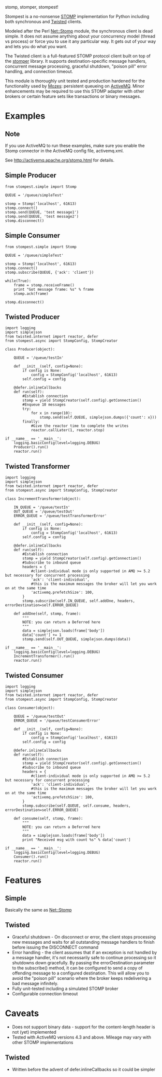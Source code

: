 stomp, stomper, stompest!

Stompest is a no-nonsense [STOMP](http://stomp.codehaus.org/) implementation for Python including both synchronous and [Twisted](http://twistedmatrix.com/) clients.

Modeled after the Perl [Net::Stomp](http://search.cpan.org/dist/Net-Stomp/lib/Net/Stomp.pm) module, the synchronous client is dead simple.  It does not assume anything about your concurrency model (thread vs process) or force you to use it any particular way. It gets out of your way and lets you do what you want.

The Twisted client is a full-featured STOMP protocol client built on top of the [stomper](http://code.google.com/p/stomper/) library.  It supports destination-specific message handlers, concurrent message processing, graceful shutdown, "poison pill" error handling, and connection timeout.

This module is thoroughly unit tested and production hardened for the functionality used by [Mozes](http://www.mozes.com/): persistent queueing on [ActiveMQ](http://activemq.apache.org/).  Minor enhancements may be required to use this STOMP adapter with other brokers or certain feature sets like transactions or binary messages.

Examples
======== 

Note
----
If you use ActiveMQ to run these examples, make sure you enable the Stomp connector in the ActiveMQ config file, activemq.xml.
   
   <transportConnector name="stomp"  uri="stomp://0.0.0.0:61613"/>
   
See http://activemq.apache.org/stomp.html for details.

Simple Producer
---------------

    from stompest.simple import Stomp

    QUEUE = '/queue/simpleTest'

    stomp = Stomp('localhost', 61613)
    stomp.connect()
    stomp.send(QUEUE, 'test message1')
    stomp.send(QUEUE, 'test message2')
    stomp.disconnect()
    
Simple Consumer
---------------

    from stompest.simple import Stomp

    QUEUE = '/queue/simpleTest'

    stomp = Stomp('localhost', 61613)
    stomp.connect()
    stomp.subscribe(QUEUE, {'ack': 'client'})

    while(True):
        frame = stomp.receiveFrame()
        print "Got message frame: %s" % frame
        stomp.ack(frame)
    
    stomp.disconnect()

Twisted Producer
----------------

    import logging
    import simplejson
    from twisted.internet import reactor, defer
    from stompest.async import StompConfig, StompCreator

    class Producer(object):
    
        QUEUE = '/queue/testIn'

        def __init__(self, config=None):
            if config is None:
                config = StompConfig('localhost', 61613)
            self.config = config
        
        @defer.inlineCallbacks
        def run(self):
            #Establish connection
            stomp = yield StompCreator(self.config).getConnection()
            #Enqueue 10 messages
            try:
                for x in range(10):
                    stomp.send(self.QUEUE, simplejson.dumps({'count': x}))
            finally:
                #Give the reactor time to complete the writes
                reactor.callLater(1, reactor.stop)
    
    if __name__ == '__main__':
        logging.basicConfig(level=logging.DEBUG)
        Producer().run()
        reactor.run()
        
Twisted Transformer
-------------------

    import logging
    import simplejson
    from twisted.internet import reactor, defer
    from stompest.async import StompConfig, StompCreator

    class IncrementTransformer(object):
    
        IN_QUEUE = '/queue/testIn'
        OUT_QUEUE = '/queue/testOut'
        ERROR_QUEUE = '/queue/testTransformerError'

        def __init__(self, config=None):
            if config is None:
                config = StompConfig('localhost', 61613)
            self.config = config
        
        @defer.inlineCallbacks
        def run(self):
            #Establish connection
            stomp = yield StompCreator(self.config).getConnection()
            #Subscribe to inbound queue
            headers = {
                #client-individual mode is only supported in AMQ >= 5.2 but necessary for concurrent processing
                'ack': 'client-individual',
                #this is the maximum messages the broker will let you work on at the same time
                'activemq.prefetchSize': 100, 
            }
            stomp.subscribe(self.IN_QUEUE, self.addOne, headers, errorDestination=self.ERROR_QUEUE)
    
        def addOne(self, stomp, frame):
            """
            NOTE: you can return a Deferred here
            """
            data = simplejson.loads(frame['body'])
            data['count'] += 1
            stomp.send(self.OUT_QUEUE, simplejson.dumps(data))
    
    if __name__ == '__main__':
        logging.basicConfig(level=logging.DEBUG)
        IncrementTransformer().run()
        reactor.run()

Twisted Consumer
----------------

    import logging
    import simplejson
    from twisted.internet import reactor, defer
    from stompest.async import StompConfig, StompCreator

    class Consumer(object):
    
        QUEUE = '/queue/testOut'
        ERROR_QUEUE = '/queue/testConsumerError'

        def __init__(self, config=None):
            if config is None:
                config = StompConfig('localhost', 61613)
            self.config = config
        
        @defer.inlineCallbacks
        def run(self):
            #Establish connection
            stomp = yield StompCreator(self.config).getConnection()
            #Subscribe to inbound queue
            headers = {
                #client-individual mode is only supported in AMQ >= 5.2 but necessary for concurrent processing
                'ack': 'client-individual',
                #this is the maximum messages the broker will let you work on at the same time
                'activemq.prefetchSize': 100, 
            }
            stomp.subscribe(self.QUEUE, self.consume, headers, errorDestination=self.ERROR_QUEUE)
    
        def consume(self, stomp, frame):
            """
            NOTE: you can return a Deferred here
            """
            data = simplejson.loads(frame['body'])
            print "Received msg with count %s" % data['count']
    
    if __name__ == '__main__':
        logging.basicConfig(level=logging.DEBUG)
        Consumer().run()
        reactor.run()

Features
========

Simple
------
Basically the same as [Net::Stomp](http://search.cpan.org/dist/Net-Stomp/lib/Net/Stomp.pm)

Twisted
-------
* Graceful shutdown - On disconnect or error, the client stops processing new messages and waits for all outstanding message handlers to finish before issuing the DISCONNECT command
* Error handling - the client assumes that if an exception is not handled by a message handler, it's not necessarily safe to continue processing so it shutdowns down gracefully.  By passing the errorDestination parameter to the subscribe() method, it can be configured to send a copy of offending message to a configured destination.  This will allow you to avoid the "poison pill" scenario where the broker keeps redelivering a bad message infinitely.
* Fully unit-tested including a simulated STOMP broker
* Configurable connection timeout


Caveats
=======
* Does not support binary data - support for the content-length header is not (yet) implemented
* Tested with ActiveMQ versions 4.3 and above.  Mileage may vary with other STOMP implementations

Twisted
-------
* Written before the advent of defer.inlineCallbacks so it could be simpler

